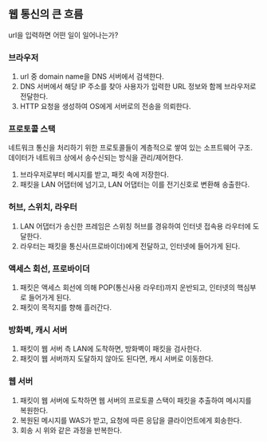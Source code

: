 ## 웹 통신의 큰 흐름
url을 입력하면 어떤 일이 일어나는가?

### 브라우저
1. url 중 domain name을 DNS 서버에서 검색한다.
2. DNS 서버에서 해당 IP 주소를 찾아 사용자가 입력한 URL 정보와 함께 브라우저로 전달한다.
3. HTTP 요청을 생성하여 OS에게 서버로의 전송을 의뢰한다.

### 프로토콜 스택
네트워크 통신을 처리하기 위한 프로토콜들이 계층적으로 쌓여 있는 소프트웨어 구조.   
데이터가 네트워크 상에서 송수신되는 방식을 관리/제어한다.   
1. 브라우저로부터 메시지를 받고, 패킷 속에 저장한다.
2. 패킷을 LAN 어댑터에 넘기고, LAN 어댑터는 이를 전기신호로 변환해 송출한다.

### 허브, 스위치, 라우터
1. LAN 어댑터가 송신한 프레임은 스위칭 허브를 경유하여 인터넷 접속용 라우터에 도달한다.
2. 라우터는 패킷을 통신사(프로바이더)에게 전달하고, 인터넷에 들어가게 된다.

### 액세스 회선, 프로바이더
1. 패킷은 액세스 회선에 의해 POP(통신사용 라우터)까지 운반되고, 인터넷의 핵심부로 들어가게 된다.
2. 패킷이 목적지를 향해 흘러간다.

### 방화벽, 캐시 서버
1. 패킷이 웹 서버 측 LAN에 도착하면, 방화벽이 패킷을 검사한다.
2. 패킷이 웹 서버까지 도달하지 않아도 된다면, 캐시 서버로 이동한다.

### 웹 서버
1. 패킷이 웹 서버에 도착하면 웹 서버의 프로토콜 스택이 패킷을 추출하여 메시지를 복원한다.
2. 복원된 메시지를 WAS가 받고, 요청에 따른 응답을 클라이언트에게 회송한다.
3. 회송 시 위와 같은 과정을 반복한다.

